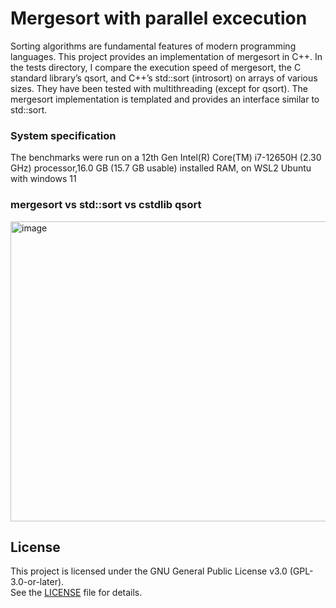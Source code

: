 
# Mergesort with parallel excecution

Sorting algorithms are fundamental features of modern programming languages. This project provides an implementation of mergesort in C++. In the tests directory, I compare the execution speed of mergesort, the C standard library’s qsort, and C++’s std::sort (introsort) on arrays of various sizes. They have been tested with multithreading (except for qsort). The mergesort implementation is templated and provides an interface similar to std::sort.

### System specification

The benchmarks were run on a 12th Gen Intel(R) Core(TM) i7-12650H (2.30 GHz) processor,16.0 GB (15.7 GB usable) installed RAM, on WSL2 Ubuntu with windows 11 

### mergesort vs std::sort vs cstdlib qsort

<img width="640" height="480" alt="image" src="https://github.com/user-attachments/assets/0f868d8c-d794-416c-8d17-2dc58f8b5340" />

## License

This project is licensed under the GNU General Public License v3.0 (GPL-3.0-or-later).  
See the [LICENSE](./LICENSE) file for details.


